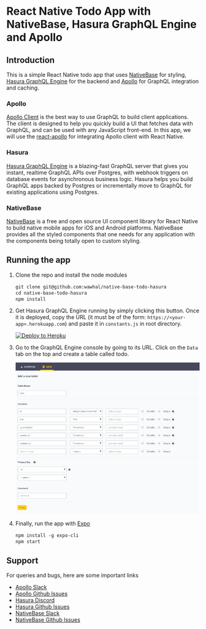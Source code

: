 # React Native Todo App with NativeBase, Hasura GraphQL Engine and Apollo

## Introduction

This is a simple React Native todo app that uses [NativeBase](https://nativebase.io/) for styling, [Hasura GraphQL Engine](https://hasura.io) for the backend and [Apollo](https://www.apollographql.com/docs/react/) for GraphQL integration and caching.

### Apollo

[Apollo Client](https://www.apollographql.com/docs/react/) is the best way to use GraphQL to build client applications. The client is designed to help you quickly build a UI that fetches data with GraphQL, and can be used with any JavaScript front-end. In this app, we will use the [react-apollo](https://github.com/apollographql/react-apollo) for integrating Apollo client with React Native.

### Hasura

[Hasura GraphQL Engine](https://hasura.io) is a blazing-fast GraphQL server that gives you instant, realtime GraphQL APIs over Postgres, with webhook triggers on database events for asynchronous business logic. Hasura helps you build GraphQL apps backed by Postgres or incrementally move to GraphQL for existing applications using Postgres.

### NativeBase

[NativeBase](https://nativebase.io/) is a free and open source UI component library for React Native to build native mobile apps for iOS and Android platforms. NativeBase provides all the styled components that one needs for any application with the components being totally open to custom styling.


## Running the app

1. Clone the repo and install the node modules

    ```
    git clone git@github.com:wawhal/native-base-todo-hasura
    cd native-base-todo-hasura
    npm install
    ```

2. Get Hasura GraphQL Engine running by simply clicking this button. Once it is deployed, copy the URL (it must be of the form: `https://<your-app>.herokuapp.com`) and paste it in `constants.js` in root directory.

   [![Deploy to
Heroku](https://www.herokucdn.com/deploy/button.svg)](https://heroku.com/deploy?template=https://github.com/hasura/graphql-engine-heroku)

3. Go to the GraphQL Engine console by going to its URL. Click on the `Data` tab on the top and create a table called todo.

   ![create-todo-table-image](assets/create-todo-table.png)

4. Finally, run the app with [Expo](expo.io)

    ```
    npm install -g expo-cli
    npm start
    ```

## Support

For queries and bugs, here are some important links

- [Apollo Slack](https://www.apollographql.com/slack/)
- [Apollo Github Issues](https://github.com/apollographql/apollo-client/)
- [Hasura Discord](https://discord.gg/vBPpJkS)
- [Hasura Github Issues](https://github.com/hasura/graphql-engine/issues)
- [NativeBase Slack](http://slack.nativebase.io/)
- [NativeBase Github Issues](https://github.com/GeekyAnts/NativeBase/issues)
